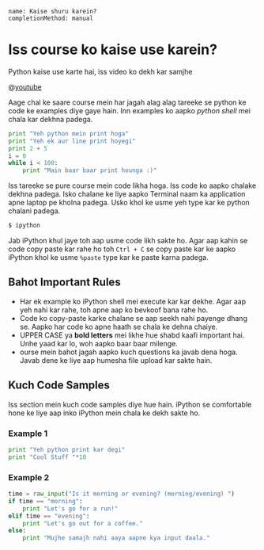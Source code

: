 ```ngMeta
name: Kaise shuru karein?
completionMethod: manual
```

# Iss course ko kaise use karein?

Python kaise use karte hai, iss video ko dekh kar samjhe

@[youtube](ccPrUbz1oto) 

Aage chal ke saare course mein har jagah alag alag tareeke se python ke code ke examples diye gaye hain. Inn examples ko aapko *python shell* mei chala kar dekhna padega. 

```python
print "Yeh python mein print hoga"
print "Yeh ek aur line print hoyegi"
print 2 + 5
i = 0
while i < 100:
    print "Main baar baar print hounga :)"
```

Iss tareeke se pure course mein code likha hoga. Iss code ko aapko chalake dekhna padega. Isko chalane ke liye aapko Terminal naam ka application
apne laptop pe kholna padega. Usko khol ke usme yeh type kar ke python chalani padega.

```sh
$ ipython
```

Jab iPython khul jaye toh aap usme code likh sakte ho. Agar aap kahin se code copy paste kar rahe ho toh `Ctrl + C` se copy paste kar ke
aapko iPython khol ke usme `%paste` type kar ke paste karna padega.


## Bahot Important Rules
- Har ek example ko iPython shell mei execute kar kar dekhe. Agar aap yeh nahi kar rahe, toh apne aap ko bevkoof bana rahe ho.
- Code ko copy-paste karke chalane se aap seekh nahi payenge dhang se. Aapko har code ko apne haath se chala ke dehna chaiye.
- UPPER CASE ya **bold letters** mei likhe hue shabd kaafi important hai. Unhe yaad kar lo, woh aapko baar baar milenge.
- ourse mein bahot jagah aapko kuch questions ka javab dena hoga. Javab dene ke liye aap humesha file upload kar sakte hain.

## Kuch Code Samples

Iss section mein kuch code samples diye hue hain. iPython se comfortable hone ke liye aap inko iPython mein chala ke dekh sakte ho.

### Example 1

```python
print "Yeh python print kar degi"
print "Cool Stuff "*10
```

### Example 2

```python
time = raw_input("Is it morning or evening? (morning/evening) ")
if time == "morning":
    print "Let's go for a run!"
elif time == "evening":
    print "Let's go out for a coffee."
else:
    print "Mujhe samajh nahi aaya aapne kya input daala."
```
